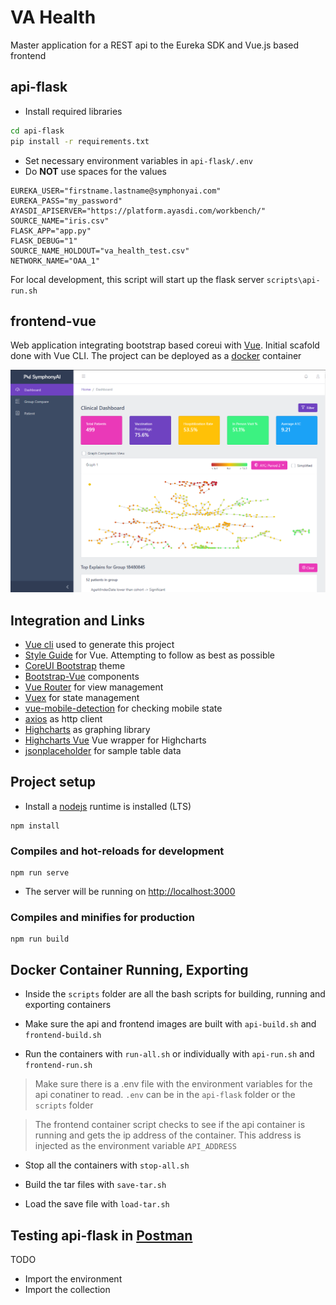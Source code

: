 # VA Health
Master application for a REST api to the Eureka SDK and Vue.js based frontend

## api-flask
* Install required libraries
```bash
cd api-flask
pip install -r requirements.txt
```
* Set necessary environment variables in `api-flask/.env`
* Do **NOT** use spaces for the values
```properties
EUREKA_USER="firstname.lastname@symphonyai.com"
EUREKA_PASS="my_password"
AYASDI_APISERVER="https://platform.ayasdi.com/workbench/"
SOURCE_NAME="iris.csv"
FLASK_APP="app.py"
FLASK_DEBUG="1"
SOURCE_NAME_HOLDOUT="va_health_test.csv"
NETWORK_NAME="OAA_1"
```

For local development, this script will start up the flask server
`scripts\api-run.sh`

## frontend-vue
Web application integrating bootstrap based coreui with [Vue](https://vuejs.org/). Initial scafold done with Vue CLI. The project can be deployed as a [docker](https://docs.docker.com/install/) container

![screenshot](screenshots/screenshot.png)

## Integration and Links

* [Vue cli](https://cli.vuejs.org/) used to generate this project
* [Style Guide](https://vuejs.org/v2/style-guide/) for Vue. Attempting to follow as best as possible
* [CoreUI Bootstrap](https://coreui.io) theme
* [Bootstrap-Vue](https://bootstrap-vue.org/) components
* [Vue Router](https://router.vuejs.org/) for view management
* [Vuex](https://vuex.vuejs.org/) for state management
* [vue-mobile-detection](https://github.com/ajerez/vue-mobile-detection) for checking mobile state
* [axios](https://github.com/axios/axios) as http client
* [Highcharts](https://www.highcharts.com) as graphing library
* [Highcharts Vue](https://github.com/highcharts/highcharts-vue) Vue wrapper for Highcharts
* [jsonplaceholder](https://jsonplaceholder.typicode.com/) for sample table data

## Project setup

* Install a [nodejs](https://nodejs.org/en/download/) runtime is installed (LTS)

```
npm install
```

### Compiles and hot-reloads for development
```
npm run serve
```

* The server will be running on [http://localhost:3000](http://localhost:3000)

### Compiles and minifies for production
```
npm run build
```

## Docker Container Running, Exporting

* Inside the `scripts` folder are all the bash scripts for building, running and exporting containers

* Make sure the api and frontend images are built with `api-build.sh` and `frontend-build.sh`

* Run the containers with `run-all.sh` or individually with `api-run.sh` and `frontend-run.sh`

> Make sure there is a .env file with the environment variables for the api conatiner to read. `.env` can be in the `api-flask` folder or the `scripts` folder

> The frontend container script checks to see if the api container is running and gets the ip address of the container. This address is injected as the environment variable `API_ADDRESS`

* Stop all the containers with `stop-all.sh`

* Build the tar files with `save-tar.sh`

* Load the save file with `load-tar.sh`

## Testing api-flask in [Postman](https://www.postman.com/downloads/)

TODO

* Import the environment
* Import the collection
